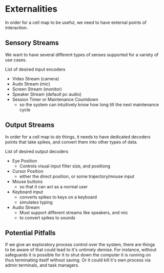 # Externalities

In order for a cell map to be useful, we need to have external points of interaction.

## Sensory Streams

We want to have several different types of senses supported for a variety of use cases.

List of desired input encoders

- Video Stream (camera)
- Audo Stream (mic)
- Screen Stream (monitor)
- Speaker Stream (default pc audio)
- Session Timer or Maintenance Countdown
  - so the system can intuitively know how long till the next maintenance cycle

## Output Streams

In order for a cell map to do things, it needs to have dedicated decoders points that take spikes, and convert them into other types of data.

List of desired output decoders

- Eye Position
  - Controls visual input filter size, and positiong
- Cursor Position
  - either the direct position, or some trajectory/mouse input
- Mouse buttons
  - so that it can act as a normal user
- Keyboard input
  - converts spikes to keys on a keyboard
  - simulates typing
- Audio Stream
  - Must support different streams like speakers, and mic
  - to convert spikes to sounds

## Potential Pitfalls

If we give an exploratory process control over the system, there are things to be aware of that could lead to it's untimely demise. For instance, without safeguards it is possible for it to shut down the computer it is running on thus terminating itself without saving. Or it could kill it's own process via admin terminals, and task managers.